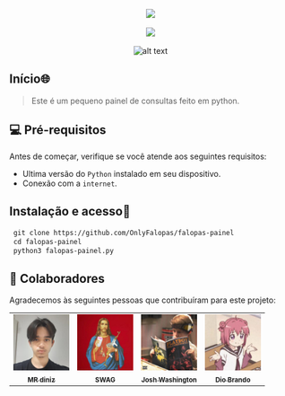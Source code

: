 <p align="center">
 <img src="https://camo.githubusercontent.com/71b837571c48af3aa60a73dbc9d5936aa359d78efbfa8a6743cbbbc16b80ef4d/68747470733a2f2f63646e2e646973636f72646170702e636f6d2f6174746163686d656e74732f3830353930323039333930363630383138362f3830353931333937323533353539303932322f74656e6f722e676966"/>
</p>

<p align="center">
 <img src="https://raw.githubusercontent.com/MicaelliMedeiros/micaellimedeiros/master/image/computer-illustration.png"/>
</p>

<p align="center">
 <img src="https://camo.githubusercontent.com/c676b5f90a1650624a0a9832d7954edda1db39ad3347d90c8c51e88ff2f92252/68747470733a2f2f696d672e736869656c64732e696f2f62616467652f507974686f6e2d4646443433423f7374796c653d666f722d7468652d6261646765266c6f676f3d707974686f6e266c6f676f436f6c6f723d6461726b677265656e" alt="alt text" title="python"/> 
</p>

<h2 align="">Início🌐</h2>

> Este é um pequeno painel de consultas feito em python.

<h2 align="">💻 Pré-requisitos</h2>

Antes de começar, verifique se você atende aos seguintes requisitos:
<!---Estes são apenas requisitos de exemplo. Adicionar, duplicar ou remover conforme necessário--->
* Ultima versão do `Python` instalado em seu dispositivo.
* Conexão com a `internet`.


<h2 align="">Instalação e acesso📲</h2>

```
 git clone https://github.com/OnlyFalopas/falopas-painel
 cd falopas-painel
 python3 falopas-painel.py
```
## 🤝 Colaboradores
Agradecemos às seguintes pessoas que contribuíram para este projeto:

<table>
    <td align="center">
      <a href="#">
        <img src="https://github.com/OnlyFalopas/falopas-painel/blob/main/devs/72531976.jpg" width="100px;" alt="Foto do diniz"/><br>
        <sub>
          <b style="text-decoration: none;">MR diniz</b>
        </sub>
      </a>
    </td>
  <td align="center">
       <a href="#">
         <img src="https://github.com/OnlyFalopas/falopas-painel/blob/main/devs/89675173.jpg" width="100px;" alt="Foto do swag"/><br>
         <sub>
           <b>SWAG</b>
         </sub>
       </a>
   </td>
   <td align="center">
       <a href="#">
         <img src="https://github.com/OnlyFalopas/falopas-painel/blob/main/devs/89495720.jpg" width="100px;" alt="Foto do Josh"/><br>
         <sub>
           <b>Josh Washington</b>
         </sub>
       </a>
   </td>
   <td align="center">
       <a href="#">
         <img src="https://github.com/OnlyFalopas/falopas-painel/blob/main/devs/87872423.jpg" width="100px;" alt="DIO"/><br>
         <sub>
           <b>Dio Brando</b>
         </sub>
       </a>
   </td>
  
  </tr>
</table>

